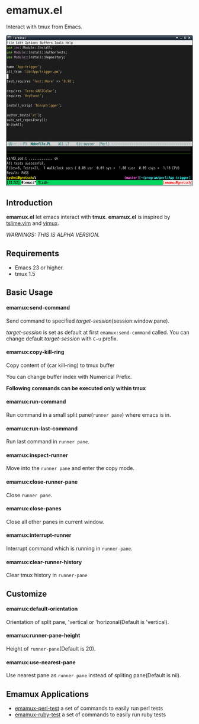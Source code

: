 # emamux.el

Interact with tmux from Emacs.

![emamux_run_command](image/run_command_screenshot.png)


## Introduction

**emamux.el** let emacs interact with **tmux**.
**emamux.el** is inspired by [tslime.vim](https://github.com/kikijump/tslime.vim) and
[vimux](https://github.com/benmills/vimux/).

*WARNINGS: THIS IS ALPHA VERSION.*


## Requirements

* Emacs 23 or higher.
* tmux 1.5


## Basic Usage

#### emamux:send-command

Send command to specified *target-session*(session:window.pane).

*target-session* is set as default at first `emamux:send-command` called.
You can change default *target-session* with `C-u` prefix.

#### emamux:copy-kill-ring

Copy content of (car kill-ring) to tmux buffer

You can change buffer index with Numerical Prefix.


**Following commands can be executed only within tmux**

#### emamux:run-command

Run command in a small split pane(`runner pane`) where emacs is in.

#### emamux:run-last-command

Run last command in `runner pane`.

#### emamux:inspect-runner

Move into the `runner pane` and enter the copy mode.

#### emamux:close-runner-pane

Close `runner pane`.

#### emamux:close-panes

Close all other panes in current window.

#### emamux:interrupt-runner

Interrupt command which is running in `runner-pane`.

#### emamux:clear-runner-history

Clear tmux history in `runner-pane`


## Customize

#### emamux:default-orientation

Orientation of split pane, 'vertical or 'horizonal(Default is 'vertical).

#### emamux:runner-pane-height

Height of `runner-pane`(Default is 20).


#### emamux:use-nearest-pane

Use nearest pane as `runner pane` instead of spliting pane(Default is nil).


## Emamux Applications

* [emamux-perl-test](https://github.com/syohex/emamux-perl-test) a set of commands to easily run perl tests
* [emamux-ruby-test](https://github.com/syohex/emamux-ruby-test) a set of commands to easily run ruby tests
